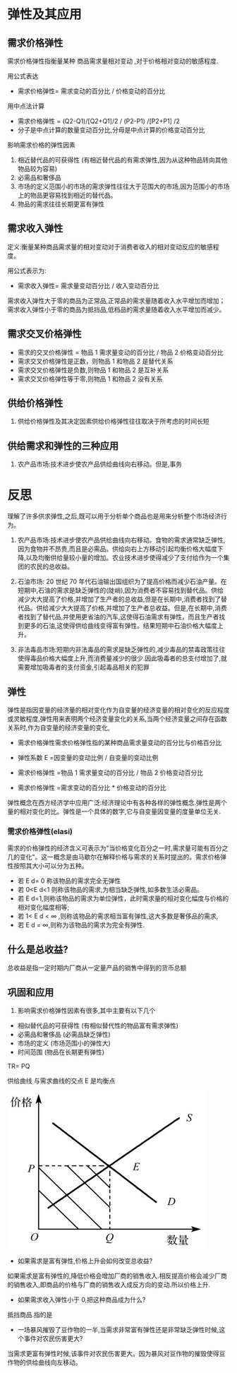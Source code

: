 # 弹性及其应用

## 需求价格弹性

需求价格弹性指衡量某种 商品需求量相对变动 ,对于价格相对变动的敏感程度.

用公式表达

* 需求价格弹性= 需求变动的百分比 / 价格变动的百分比

用中点法计算

* 需求价格弹性 = (Q2-Q1)/[Q2+Q1]/2 / (P2-P1) /[P2+P1] /2
* 分子是中点计算的数量变动百分比,分母是中点计算的价格变动百分比

影响需求价格的弹性因素

1. 相近替代品的可获得性 (有相近替代品的有需求弹性,因为从这种物品转向其他物品较为容易)
2. 必需品和奢侈品
3. 市场的定义范围小的市场的需求弹性往往大于范围大的市场,因为范围小的市场上的物品更容易找到相近的替代品。
4. 物品的需求往往长期更富有弹性

## 需求收入弹性

定义:衡量某种商品需求量的相对变动对于消费者收入的相对变动反应的敏感程度。

用公式表示为:

* 需求收入弹性= 需求量变动百分比 / 收入变动百分比

需求收入弹性大于零的商品为正常品,正常品的需求量随着收入水平增加而增加；需求收入弹性小于零的商品为抵挡品,低档品的需求量随着收入水平增加而减少。

## 需求交叉价格弹性

* 需求的交叉价格弹性 = 物品 1 需求量变动的百分比 / 物品 2 价格变动百分比
* 需求交叉价格弹性是正数，则物品 1 和物品 2 是替代关系
* 需求交叉价格弹性是负数,则物品 1 和物品 2 是互补关系
* 需求交叉价格弹性等于零,则物品 1 和物品 2 没有关系

## 供给价格弹性

1. 供给价格弹性及其决定因素供给价格弹性往往取决于所考虑的时间长短

## 供给需求和弹性的三种应用

1. 农产品市场:技术进步使农产品供给曲线向右移动。但是,事务

# 反思

理解了许多供求弹性,之后,既可以用于分析单个商品也是用来分析整个市场经济行为。

1. 农产品市场:技术进步使农产品供给曲线向右移动。食物的需求通常缺乏弹性,因为食物并不昂贵,而且是必需品。供给向右上方移动引起均衡价格大幅度下降,以及均衡供给量较小量的增加。农业技术进步使得减少了支付给作为一个集团的农民的总收益。

2. 石油市场: 20 世纪 70 年代石油输出国组织为了提高价格而减少石油产量。在短期中,石油的需求是缺乏弹性的(陡峭),因为消费者不容易找到替代品。供给减少大大提高了价格,并增加了生产者的总收益,但是在长期中,消费者找到了替代品。供给减少大大提高了价格,并增加了生产者总收益。但是,在长期中,消费者找到了替代品,并使用更省油的汽车,这使得石油需求有弹性，而且生产者找到更多的石油,这使得供给曲线变得富有弹性。结果短期中石油价格大幅度上升。

3. 非法毒品市场:短期内非法毒品的需求是缺乏弹性的,减少毒品的禁毒政策往往使得毒品价格大幅度上升,而消费量减少的很少.因此吸毒者的总支付增加了,就需要增加吸毒者的支付资金,引起毒品相关的犯罪

## 弹性

弹性是指因变量的经济量的相对变化作为自变量的经济变量的相对变化的反应程度或灵敏程度,弹性用来表明两个经济变量变化的关系,当两个经济变量之间存在函数关系时,作为自变量的经济变量的变化,

* 需求价格弹性需求价格弹性指的某种商品需求量变动的百分比与价格百分比

* 弹性系数 E =因变量的变动比例 / 自变量的变动比例

* 需求价格弹性 =物品 1 需求量变动的百分比 / 物品 2 价格变动百分比

* 需求价格弹性 =需求变动的百分比 \* 价格变动的百分比

弹性概念在西方经济学中应用广泛:经济理论中有各种各样的弹性概念.弹性是两个量的相对变化的比。弹性是一个具体的数字,它与自变量因变量的度量单位无关.

### 需求价格弹性(elasi)

需求的价格弹性的经济含义可表示为"当价格变化百分之一时,需求量可能有百分之几的变化"。这一概念是由马歇尔在解释价格与需求的关系时提出的。需求价格弹性按照其大小可以分为五种。

* 若 E d= 0 称该物品的需求完全无弹性
* 若 0<E d<1 则称该物品的需求,为相当缺乏弹性,如多数生活必需品。
* 若 E d=1,则称该物品的需求为单位弹性，此时需求量的相对变化幅度与价格的相对变化幅度相等;
* 若 1< E d < ∞ ,则称该物品的需求相当富有弹性,这大多数是奢侈品的需求,
* 若 E d = ∞,则称为该物品的需求为完全有弹性.

## 什么是总收益?

总收益是指一定时期内厂商从一定量产品的销售中得到的货币总额

## 巩固和应用

1. 影响需求价格弹性因素有很多,其中主要有以下几个

* 相似替代品的可获得性 (有相似替代性的物品富有需求弹性)
* 必需品和奢侈品 (必需品缺乏弹性)
* 市场的定义 (市场范围小的弹性大)
* 时间范围 (物品在长期更有弹性)

TR= PQ

供给曲线 与需求曲线的交点 E 是均衡点

![](images/1.jpg)

* 如果需求是富有弹性,价格上升会如何改变总收益?

如果需求是富有弹性的,降低价格会增加厂商的销售收入.相反提高价格会减少厂商的销售收入,即商品的价格与厂商的销售收入成反方向的变动.所以价格上升.

* 如果需求收入弹性小于 0,把这种商品成为什么?

抵挡商品.指的是

* 一场暴风摧毁了豆作物的一半,当需求非常富有弹性还是非常缺乏弹性时候,这个事件对农民伤害更大?

当需求更富有弹性时候,该事件对农民伤害更大。因为暴风对豆作物的摧毁使得豆作物的供给曲线向左移动。
